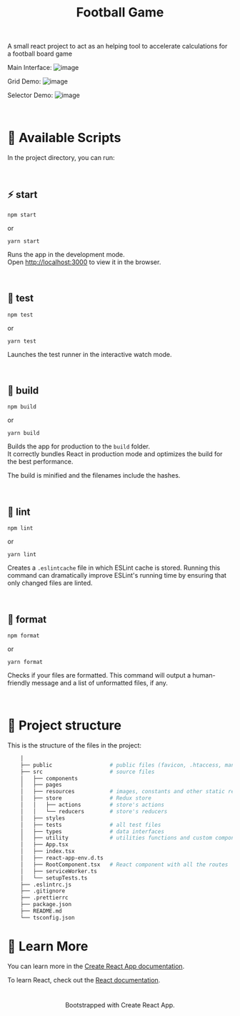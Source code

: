 <h1 align="center">Football Game</h1>

<br />

A small react project to act as an helping tool to accelerate calculations for a football board game

Main Interface:
![image](https://github.com/user-attachments/assets/5f22fcae-fabe-4ec2-a855-8d6e456c8ac2)

Grid Demo:
![image](https://github.com/user-attachments/assets/0a91203a-073e-4136-af46-935f65297197)

Selector Demo:
![image](https://github.com/user-attachments/assets/c7d752fe-a57d-43e0-9036-a72b926e42f7)


<br />

# 🚀 Available Scripts

In the project directory, you can run:

<br />

## ⚡️ start

```
npm start
```

or

```
yarn start
```

Runs the app in the development mode.\
Open [http://localhost:3000](http://localhost:3000) to view it in the browser.

<br />

## 🧪 test

```
npm test
```

or

```
yarn test
```

Launches the test runner in the interactive watch mode.

<br />

## 🦾 build

```
npm build
```

or

```
yarn build
```

Builds the app for production to the `build` folder.\
It correctly bundles React in production mode and optimizes the build for the best performance.

The build is minified and the filenames include the hashes.

<br />

## 🧶 lint

```
npm lint
```

or

```
yarn lint
```

Creates a `.eslintcache` file in which ESLint cache is stored. Running this command can dramatically improve ESLint's running time by ensuring that only changed files are linted.

<br />

## 🎯 format

```
npm format
```

or

```
yarn format
```

Checks if your files are formatted. This command will output a human-friendly message and a list of unformatted files, if any.

<br />

# 🧬 Project structure

This is the structure of the files in the project:

```sh
    │
    ├── public                  # public files (favicon, .htaccess, manifest, ...)
    ├── src                     # source files
    │   ├── components
    │   ├── pages
    │   ├── resources           # images, constants and other static resources
    │   ├── store               # Redux store
    │   │   ├── actions         # store's actions
    │   │   └── reducers        # store's reducers
    │   ├── styles
    │   ├── tests               # all test files
    │   ├── types               # data interfaces
    │   ├── utility             # utilities functions and custom components
    │   ├── App.tsx
    │   ├── index.tsx
    │   ├── react-app-env.d.ts
    │   ├── RootComponent.tsx   # React component with all the routes
    │   ├── serviceWorker.ts
    │   └── setupTests.ts
    ├── .eslintrc.js
    ├── .gitignore
    ├── .prettierrc
    ├── package.json
    ├── README.md
    └── tsconfig.json
```

# 📖 Learn More

You can learn more in the [Create React App documentation](https://facebook.github.io/create-react-app/docs/getting-started).

To learn React, check out the [React documentation](https://reactjs.org/).

#

<p align="center">Bootstrapped with Create React App.</p>
